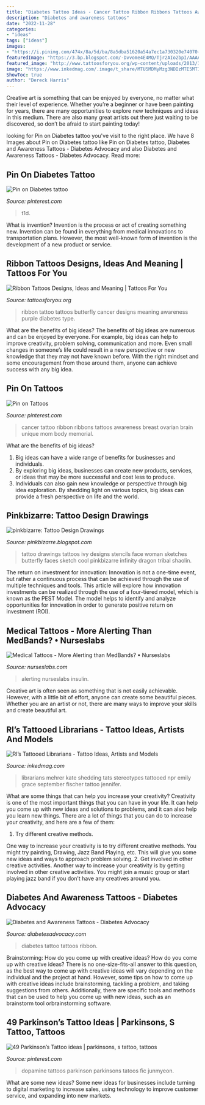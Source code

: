 ```yaml
---
title: "Diabetes Tattoo Ideas - Cancer Tattoo Ribbon Ribbons Tattoos Awareness Breast Ovarian Brain Unique Mom Body Memorial"
description: "Diabetes and awareness tattoos"
date: "2022-11-28"
categories:
- "ideas"
tags: ["ideas"]
images:
- "https://i.pinimg.com/474x/8a/5d/ba/8a5dba51620a54a7ec1a730320e74070--chemistry-tattoo-chemistry-class.jpg"
featuredImage: "https://3.bp.blogspot.com/-Dvvome4E4MQ/Tjr2AIo2bpI/AAAAAAAAAus/3-H5uX-Ijps/s1600/ivy.jpg"
featured_image: "http://www.tattoosforyou.org/wp-content/uploads/2013/11/Butterfly-Ribbon-Tattoo.jpg"
image: "https://www.inkedmag.com/.image/t_share/MTU5MDMyMzg3NDIzMTE5MTI4/tattoed-librarians-full.jpg"
ShowToc: true
author: "Dereck Harris"
---
```



Creative art is something that can be enjoyed by everyone, no matter what their level of experience. Whether you’re a beginner or have been painting for years, there are many opportunities to explore new techniques and ideas in this medium. There are also many great artists out there just waiting to be discovered, so don’t be afraid to start painting today!

	

		
looking for Pin on Diabetes tattoo you've visit to the right place. We have 8 Images about Pin on Diabetes tattoo like Pin on Diabetes tattoo, Diabetes and Awareness Tattoos - Diabetes Advocacy and also Diabetes and Awareness Tattoos - Diabetes Advocacy. Read more:
		
    
## Pin On Diabetes Tattoo

<img loading=lazy src="https://i.pinimg.com/736x/fa/6b/f5/fa6bf5c645d510de79a34b69b681e4ad.jpg" onerror="this.onerror=null;this.src='https://tse1.mm.bing.net/th?id=OIP.TIyB7CHppBrBVAJ9B2mfrwHaNL&amp;pid=15.1';" alt="Pin on Diabetes tattoo">

_Source: pinterest.com_

>t1d. 

	

What is invention?
Invention is the process or act of creating something new. Invention can be found in everything from medical innovations to transportation plans. However, the most well-known form of invention is the development of a new product or service.

    
## Ribbon Tattoos Designs, Ideas And Meaning | Tattoos For You

<img loading=lazy src="http://www.tattoosforyou.org/wp-content/uploads/2013/11/Butterfly-Ribbon-Tattoo.jpg" onerror="this.onerror=null;this.src='https://tse3.mm.bing.net/th?id=OIP.GkPMUTlhpdM_9pbjXURVQAHaJ4&amp;pid=15.1';" alt="Ribbon Tattoos Designs, Ideas and Meaning | Tattoos For You">

_Source: tattoosforyou.org_

>ribbon tattoo tattoos butterfly cancer designs meaning awareness purple diabetes type. 

	

What are the benefits of big ideas?
The benefits of big ideas are numerous and can be enjoyed by everyone. For example, big ideas can help to improve creativity, problem solving, communication and more. Even small changes in someone’s life could result in a new perspective or new knowledge that they may not have known before. With the right mindset and some encouragement from those around them, anyone can achieve success with any big idea.

    
## Pin On Tattoos

<img loading=lazy src="https://i.pinimg.com/736x/92/1f/43/921f4380fe744411f506ded751464561.jpg" onerror="this.onerror=null;this.src='https://tse2.mm.bing.net/th?id=OIP.LYsO24SWUqYqT8-qwaz5_wAAAA&amp;pid=15.1';" alt="Pin on Tattoos">

_Source: pinterest.com_

>cancer tattoo ribbon ribbons tattoos awareness breast ovarian brain unique mom body memorial. 

	

What are the benefits of big ideas?
1. Big ideas can have a wide range of benefits for businesses and individuals. 
2. By exploring big ideas, businesses can create new products, services, or ideas that may be more successful and cost less to produce. 
3. Individuals can also gain new knowledge or perspective through big idea exploration. By shedding light on various topics, big ideas can provide a fresh perspective on life and the world.

    
## Pinkbizarre: Tattoo Design Drawings

<img loading=lazy src="https://3.bp.blogspot.com/-Dvvome4E4MQ/Tjr2AIo2bpI/AAAAAAAAAus/3-H5uX-Ijps/s1600/ivy.jpg" onerror="this.onerror=null;this.src='https://tse1.mm.bing.net/th?id=OIP.I0OhJQRJ1hEdRtg7UpiqkQAAAA&amp;pid=15.1';" alt="pinkbizarre: Tattoo Design Drawings">

_Source: pinkbizarre.blogspot.com_

>tattoo drawings tattoos ivy designs stencils face woman sketches butterfly faces sketch cool pinkbizarre infinity dragon tribal shaolin. 

	

The return on investment for innovation:
Innovation is not a one-time event, but rather a continuous process that can be achieved through the use of multiple techniques and tools. This article will explore how innovation investments can be realized through the use of a four-tiered model, which is known as the PEST Model. The model helps to identify and analyze opportunities for innovation in order to generate positive return on investment (ROI).

    
## Medical Tattoos - More Alerting Than MedBands? • Nurseslabs

<img loading=lazy src="https://nurseslabs.com/wp-content/uploads/2012/09/Medical-Tattoos-5.jpg" onerror="this.onerror=null;this.src='https://tse3.mm.bing.net/th?id=OIP.DM4O_7ucD9D3DEJekeVNbgHaJ4&amp;pid=15.1';" alt="Medical Tattoos - More Alerting than MedBands? • Nurseslabs">

_Source: nurseslabs.com_

>alerting nurseslabs insulin. 

	

Creative art is often seen as something that is not easily achievable. However, with a little bit of effort, anyone can create some beautiful pieces. Whether you are an artist or not, there are many ways to improve your skills and create beautiful art.

    
## RI’s Tattooed Librarians - Tattoo Ideas, Artists And Models

<img loading=lazy src="https://www.inkedmag.com/.image/t_share/MTU5MDMyMzg3NDIzMTE5MTI4/tattoed-librarians-full.jpg" onerror="this.onerror=null;this.src='https://tse4.mm.bing.net/th?id=OIP.9cpfauBWuS693mRBKtbRqgHaFD&amp;pid=15.1';" alt="RI’s Tattooed Librarians - Tattoo Ideas, Artists and Models">

_Source: inkedmag.com_

>librarians mehrer kate shedding tats stereotypes tattooed npr emily grace september fischer tattoo jennifer. 

	

What are some things that can help you increase your creativity?
Creativity is one of the most important things that you can have in your life. It can help you come up with new ideas and solutions to problems, and it can also help you learn new things. There are a lot of things that you can do to increase your creativity, and here are a few of them: 
1. Try different creative methods.

One way to increase your creativity is to try different creative methods. You might try painting, Drawing, Jazz Band Playing, etc. This will give you some new ideas and ways to approach problem solving. 
2. Get involved in other creative activities.
Another way to increase your creativity is by getting involved in other creative activities. You might join a music group or start playing jazz band if you don’t have any creatives around you.

    
## Diabetes And Awareness Tattoos - Diabetes Advocacy

<img loading=lazy src="https://www.diabetesadvocacy.com/wp-content/uploads/2018/11/chris-tattoo.jpg" onerror="this.onerror=null;this.src='https://tse3.mm.bing.net/th?id=OIP.jkV6OtebrHFBDCp1VTSJfwHaHa&amp;pid=15.1';" alt="Diabetes and Awareness Tattoos - Diabetes Advocacy">

_Source: diabetesadvocacy.com_

>diabetes tattoo tattoos ribbon. 

	

Brainstorming: How do you come up with creative ideas?
How do you come up with creative ideas?
There is no one-size-fits-all answer to this question, as the best way to come up with creative ideas will vary depending on the individual and the project at hand. However, some tips on how to come up with creative ideas include brainstorming, tackling a problem, and taking suggestions from others. Additionally, there are specific tools and methods that can be used to help you come up with new ideas, such as an brainstorm tool orbrainstorming software.

    
## 49 Parkinson’s Tattoo Ideas | Parkinsons, S Tattoo, Tattoos

<img loading=lazy src="https://i.pinimg.com/474x/8a/5d/ba/8a5dba51620a54a7ec1a730320e74070--chemistry-tattoo-chemistry-class.jpg" onerror="this.onerror=null;this.src='https://tse3.mm.bing.net/th?id=OIP.ta05Qz_TV18zsI_oeFBvQQAAAA&amp;pid=15.1';" alt="49 Parkinson’s Tattoo ideas | parkinsons, s tattoo, tattoos">

_Source: pinterest.com_

>dopamine tattoos parkinson parkinsons tatoos fic junmyeon. 

	

What are some new ideas?
Some new ideas for businesses include turning to digital marketing to increase sales, using technology to improve customer service, and expanding into new markets.

